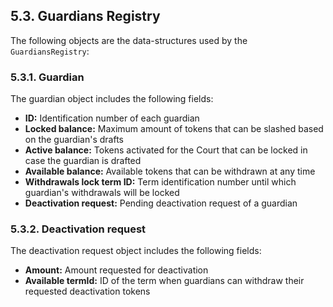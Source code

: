 ## 5.3. Guardians Registry

The following objects are the data-structures used by the `GuardiansRegistry`:

### 5.3.1. Guardian

The guardian object includes the following fields:

- **ID:** Identification number of each guardian
- **Locked balance:** Maximum amount of tokens that can be slashed based on the guardian's drafts
- **Active balance:** Tokens activated for the Court that can be locked in case the guardian is drafted
- **Available balance:** Available tokens that can be withdrawn at any time
- **Withdrawals lock term ID:** Term identification number until which guardian's withdrawals will be locked
- **Deactivation request:** Pending deactivation request of a guardian

### 5.3.2. Deactivation request

The deactivation request object includes the following fields:

- **Amount:** Amount requested for deactivation
- **Available termId:** ID of the term when guardians can withdraw their requested deactivation tokens
